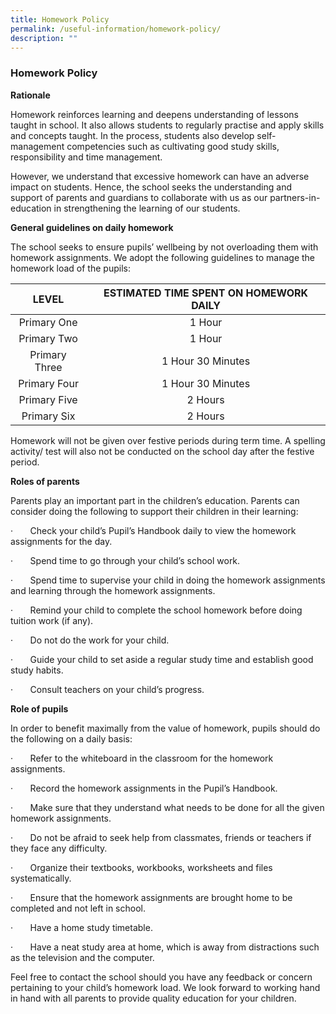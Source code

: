 ```yaml
---
title: Homework Policy
permalink: /useful-information/homework-policy/
description: ""
---
```




### Homework Policy

**Rationale**  

Homework reinforces learning and deepens understanding of lessons taught in school. It also allows students to regularly practise and apply skills and concepts taught. In the process, students also develop self-management competencies such as cultivating good study skills, responsibility and time management. 

However, we understand that excessive homework can have an adverse impact on students. Hence, the school seeks the understanding and support of parents and guardians to collaborate with us as our partners-in-education in strengthening the learning of our students. 

**General guidelines on daily homework**

The school seeks to ensure pupils’ wellbeing by not overloading them with homework assignments. We adopt the following guidelines to manage the homework load of the pupils:

| LEVEL | ESTIMATED TIME SPENT ON HOMEWORK DAILY |
|:---:|:---:|
| Primary One | 1 Hour |
| Primary Two | 1 Hour |
| Primary Three | 1 Hour 30 Minutes  |
| Primary Four |  1 Hour 30 Minutes  |
|  Primary Five |  2 Hours |
| Primary Six |   2 Hours |

Homework will not be given over festive periods during term time. A spelling activity/ test will also not be conducted on the school day after the festive period.  

**Roles of parents**

Parents play an important part in the children’s education. Parents can consider doing the following to support their children in their learning:

·       Check your child’s Pupil’s Handbook daily to view the homework assignments for the day.

·       Spend time to go through your child’s school work.

·       Spend time to supervise your child in doing the homework assignments and learning through the homework assignments.

·       Remind your child to complete the school homework before doing tuition work (if any).

·       Do not do the work for your child.

·       Guide your child to set aside a regular study time and establish good study habits.

·       Consult teachers on your child’s progress.

**Role of pupils**  

In order to benefit maximally from the value of homework, pupils should do the following on a daily basis:

·       Refer to the whiteboard in the classroom for the homework assignments.

·       Record the homework assignments in the Pupil’s Handbook.

·       Make sure that they understand what needs to be done for all the given homework assignments.

·       Do not be afraid to seek help from classmates, friends or teachers if they face any difficulty.

·       Organize their textbooks, workbooks, worksheets and files systematically.

·       Ensure that the homework assignments are brought home to be completed and not left in school.

·       Have a home study timetable.

·       Have a neat study area at home, which is away from distractions such as the television and the computer.

Feel free to contact the school should you have any feedback or concern pertaining to your child’s homework load. We look forward to working hand in hand with all parents to provide quality education for your children.